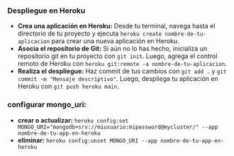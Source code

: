 ### Despliegue en Heroku
- **Crea una aplicación en Heroku:** Desde tu terminal, navega hasta el directorio de tu proyecto y ejecuta ```heroku create nombre-de-tu-aplicacion``` para crear una nueva aplicación en Heroku.
- **Asocia el repositorio de Git:** Si aún no lo has hecho, inicializa un repositorio git en tu proyecto con ```git init```. Luego, agrega el control remoto de Heroku con ```heroku git:remote -a nombre-de-tu-aplicacion```.
- **Realiza el despliegue:** Haz commit de tus cambios con ```git add .``` y ```git commit -m "Mensaje descriptivo"```. Luego, despliega tu aplicación en Heroku con ```git push heroku main.```


### configurar mongo_uri:
- **crear o actualizar:** ```heroku config:set MONGO_URI="mongodb+srv://miusuario:mipassword@mycluster/" --app nombre-de-tu-app-en-heroku```
- **eliminar:** ```heroku config:unset MONGO_URI --app nombre-de-tu-app-en-heroku```

  

